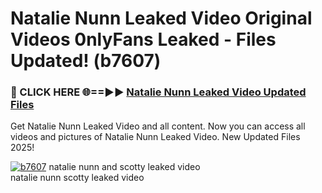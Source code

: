 # Natalie Nunn Leaked Video Original Videos 0nlyFans Leaked - Files Updated! (b7607)

<h3>🔴 CLICK HERE 🌐==►► <a href="https://tinyurl.com/2wckxsce" rel="nofollow">Natalie Nunn Leaked Video Updated Files</a></h3>

Get Natalie Nunn Leaked Video and all content. Now you can access all videos and pictures of Natalie Nunn Leaked Video. New Updated Files 2025!

[![b7607](https://i.imgur.com/AFduVYN.gif)](https://tinyurl.com/2wckxsce)
natalie nunn and scotty leaked video<br>
natalie nunn scotty leaked video